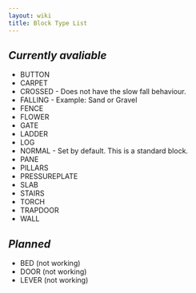 ```yaml
---
layout: wiki
title: Block Type List
---
```


*Currently avaliable*
---

* BUTTON
* CARPET
* CROSSED - Does not have the slow fall behaviour.
* FALLING - Example: Sand or Gravel
* FENCE
* FLOWER
* GATE
* LADDER
* LOG
* NORMAL - Set by default. This is a standard block.
* PANE
* PILLARS
* PRESSUREPLATE
* SLAB
* STAIRS
* TORCH
* TRAPDOOR
* WALL



*Planned*
---

* BED (not working)
* DOOR (not working)
* LEVER (not working)

